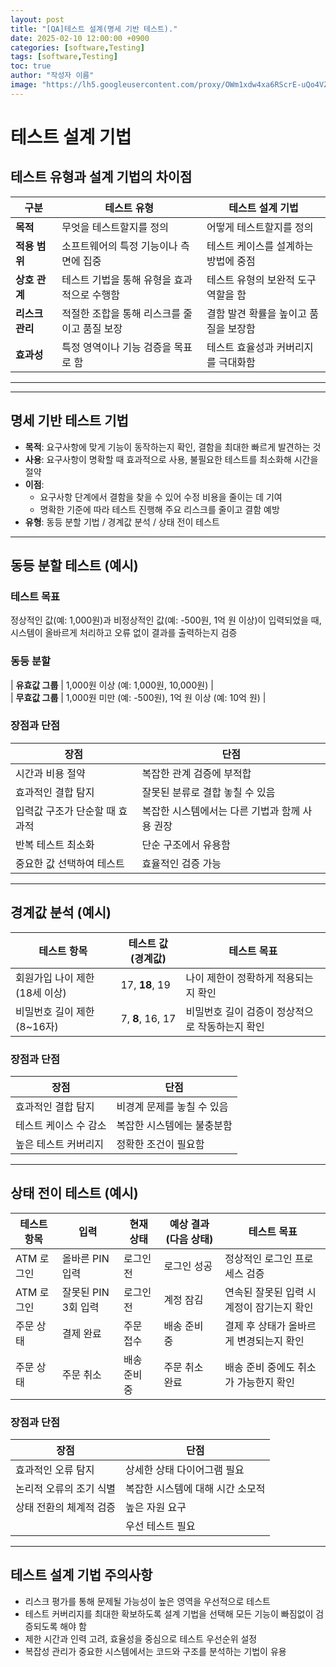 ```yaml
---
layout: post
title: "[QA]테스트 설계(명세 기반 테스트)."
date: 2025-02-10 12:00:00 +0900
categories: [software,Testing]
tags: [software,Testing]
toc: true
author: "작성자 이름"
image: "https://lh5.googleusercontent.com/proxy/OWm1xdw4xa6RScrE-uQo4VZwIbyeH7HbkJd4Bb0dOMNNQ8e_QF6O8JRGqsS-sgiEd_v8A_BNK581cYpuGJB1c_k5-sTDLfiNhgpNfnH8fte2QKyRN5_MDmmiNNx6WuIUHv7nYgM_b0OPe-IUrQlDZWl5-uY9D6eM8VTinMhRXQRnd5IlcA"
---
```







# 테스트 설계 기법

## 테스트 유형과 설계 기법의 차이점

| 구분       | 테스트 유형                        | 테스트 설계 기법                  |
|------------|---------------------------------|---------------------------------|
| **목적**   | 무엇을 테스트할지를 정의         | 어떻게 테스트할지를 정의         |
| **적용 범위** | 소프트웨어의 특정 기능이나 측면에 집중 | 테스트 케이스를 설계하는 방법에 중점 |
| **상호 관계** | 테스트 기법을 통해 유형을 효과적으로 수행함 | 테스트 유형의 보완적 도구 역할을 함 |
| **리스크 관리** | 적절한 조합을 통해 리스크를 줄이고 품질 보장 | 결함 발견 확률을 높이고 품질을 보장함 |
| **효과성** | 특정 영역이나 기능 검증을 목표로 함 | 테스트 효율성과 커버리지를 극대화함 |

---
---

## 명세 기반 테스트 기법

- **목적**: 요구사항에 맞게 기능이 동작하는지 확인, 결함을 최대한 빠르게 발견하는 것  
- **사용**: 요구사항이 명확할 때 효과적으로 사용, 불필요한 테스트를 최소화해 시간을 절약  
- **이점**:  
  - 요구사항 단계에서 결함을 찾을 수 있어 수정 비용을 줄이는 데 기여  
  - 명확한 기준에 따라 테스트 진행해 주요 리스크를 줄이고 결함 예방  
- **유형**: 동등 분할 기법 / 경계값 분석 / 상태 전이 테스트  

---

## 동등 분할 테스트 (예시)

### 테스트 목표  
정상적인 값(예: 1,000원)과 비정상적인 값(예: -500원, 1억 원 이상)이 입력되었을 때,  
시스템이 올바르게 처리하고 오류 없이 결과를 출력하는지 검증  

### 동등 분할

| **유효값 그룹** | 1,000원 이상 (예: 1,000원, 10,000원) |  
| **무효값 그룹** | 1,000원 미만 (예: -500원), 1억 원 이상 (예: 10억 원) |

### 장점과 단점

| 장점 | 단점 |
|------|------|
| 시간과 비용 절약 | 복잡한 관계 검증에 부적합 |
| 효과적인 결합 탐지 | 잘못된 분류로 결합 놓칠 수 있음 |
| 입력값 구조가 단순할 때 효과적 | 복잡한 시스템에서는 다른 기법과 함께 사용 권장 |
| 반복 테스트 최소화 | 단순 구조에서 유용함 |
| 중요한 값 선택하여 테스트 | 효율적인 검증 가능 |

---

## 경계값 분석 (예시)

| 테스트 항목 | 테스트 값 (경계값) | 테스트 목표 |
|------------|------------------|-------------|
| 회원가입 나이 제한 (18세 이상) | 17, **18**, 19 | 나이 제한이 정확하게 적용되는지 확인 |
| 비밀번호 길이 제한 (8~16자) | 7, **8**, 16, 17 | 비밀번호 길이 검증이 정상적으로 작동하는지 확인 |

### 장점과 단점

| 장점 | 단점 |
|------|------|
| 효과적인 결합 탐지 | 비경계 문제를 놓칠 수 있음 |
| 테스트 케이스 수 감소 | 복잡한 시스템에는 불충분함 |
| 높은 테스트 커버리지 | 정확한 조건이 필요함 |

---

## 상태 전이 테스트 (예시)

| 테스트 항목 | 입력 | 현재 상태 | 예상 결과 (다음 상태) | 테스트 목표 |
|------------|------|----------|------------------|-------------|
| ATM 로그인 | 올바른 PIN 입력 | 로그인 전 | 로그인 성공 | 정상적인 로그인 프로세스 검증 |
| ATM 로그인 | 잘못된 PIN 3회 입력 | 로그인 전 | 계정 잠김 | 연속된 잘못된 입력 시 계정이 잠기는지 확인 |
| 주문 상태 | 결제 완료 | 주문 접수 | 배송 준비 중 | 결제 후 상태가 올바르게 변경되는지 확인 |
| 주문 상태 | 주문 취소 | 배송 준비 중 | 주문 취소 완료 | 배송 준비 중에도 취소가 가능한지 확인 |

### 장점과 단점

| 장점 | 단점 |
|------|------|
| 효과적인 오류 탐지 | 상세한 상태 다이어그램 필요 |
| 논리적 오류의 조기 식별 | 복잡한 시스템에 대해 시간 소모적 |
| 상태 전환의 체계적 검증 | 높은 자원 요구 |
|  | 우선 테스트 필요 |

---

## 테스트 설계 기법 주의사항

- 리스크 평가를 통해 문제될 가능성이 높은 영역을 우선적으로 테스트  
- 테스트 커버리지를 최대한 확보하도록 설계 기법을 선택해 모든 기능이 빠짐없이 검증되도록 해야 함  
- 제한 시간과 인력 고려, 효율성을 중심으로 테스트 우선순위 설정  
- 복잡성 관리가 중요한 시스템에서는 코드와 구조를 분석하는 기법이 유용  

